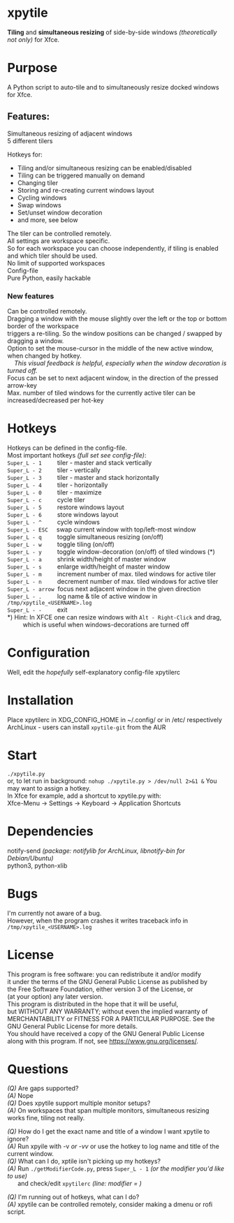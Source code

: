 # xpytile

**Tiling** and **simultaneous resizing** of side-by-side windows _(theoretically not only)_ for Xfce.  


# Purpose
A Python script to auto-tile and to simultaneously resize docked windows for Xfce.  


## Features:
Simultaneous resizing of adjacent windows  
5 different tilers  

Hotkeys for:
 - Tiling and/or simultaneous resizing can be enabled/disabled  
 - Tiling can be triggered manually on demand  
 - Changing tiler  
 - Storing and re-creating current windows layout  
 - Cycling windows  
 - Swap windows  
 - Set/unset window decoration  
 - and more, see below  
 
The tiler can be controlled remotely.  
All settings are workspace specific.  
So for each workspace you can choose independently, if tiling is enabled and which tiler should be used.  
No limit of supported workspaces  
Config-file  
Pure Python, easily hackable  

### New features
Can be controlled remotely.  
Dragging a window with the mouse slightly over the left or the top or bottom border of the workspace  
triggers a re-tiling. So the window positions can be changed / swapped by dragging a window.  
Option to set the mouse-cursor in the middle of the new active window, when changed by hotkey.  
&nbsp; &nbsp; _This visual feedback is helpful, especially when the window decoration is turned off._  
Focus can be set to next adjacent window, in the direction of the pressed arrow-key  
Max. number of tiled windows for the currently active tiler can be increased/decreased per hot-key  


# Hotkeys
Hotkeys can be defined in the config-file.  
Most important hotkeys _(full set see config-file)_:  
```Super_L - 1``` &nbsp; &nbsp; &nbsp; &nbsp; tiler - master and stack vertically  
```Super_L - 2``` &nbsp; &nbsp; &nbsp; &nbsp; tiler - vertically  
```Super_L - 3``` &nbsp; &nbsp; &nbsp; &nbsp; tiler - master and stack horizontally  
```Super_L - 4``` &nbsp; &nbsp; &nbsp; &nbsp; tiler - horizontally  
```Super_L - 0``` &nbsp; &nbsp; &nbsp; &nbsp; tiler - maximize  
```Super_L - c``` &nbsp; &nbsp; &nbsp; &nbsp; cycle tiler  
```Super_L - 5``` &nbsp; &nbsp; &nbsp; &nbsp; restore windows layout  
```Super_L - 6``` &nbsp; &nbsp; &nbsp; &nbsp; store windows layout  
```Super_L - ^``` &nbsp; &nbsp; &nbsp; &nbsp; cycle windows  
```Super_L - ESC``` &nbsp; &nbsp; swap current window with top/left-most window  
```Super_L - q``` &nbsp; &nbsp; &nbsp; &nbsp; toggle simultaneous resizing (on/off)  
```Super_L - w``` &nbsp; &nbsp; &nbsp; &nbsp; toggle tiling (on/off)  
```Super_L - y``` &nbsp; &nbsp; &nbsp; &nbsp; toggle window-decoration (on/off) of tiled windows (*)  
```Super_L - a``` &nbsp; &nbsp; &nbsp; &nbsp; shrink width/height of master window  
```Super_L - s``` &nbsp; &nbsp; &nbsp; &nbsp; enlarge width/height of master window  
```Super_L - m``` &nbsp; &nbsp; &nbsp; &nbsp; increment number of max. tiled windows for active tiler  
```Super_L - n``` &nbsp; &nbsp; &nbsp; &nbsp; decrement number of max. tiled windows for active tiler  
```Super_L - arrow``` &nbsp;focus next adjacent window in the given direction  
```Super_L - .``` &nbsp; &nbsp; &nbsp; &nbsp; log name & tile of active window in ```/tmp/xpytile_<USERNAME>.log```  
```Super_L - -``` &nbsp; &nbsp; &nbsp; &nbsp; exit  
*) Hint: In XFCE one can resize windows with ```Alt - Right-Click``` and drag,  
&nbsp;&nbsp;&nbsp;&nbsp;&nbsp;&nbsp;&nbsp;&nbsp;&nbsp;which is useful when windows-decorations are turned off  
# Configuration
Well, edit the _hopefully_ self-explanatory config-file xpytilerc
# Installation
Place xpytilerc in XDG_CONFIG_HOME in ~/.config/ or in /etc/ respectively  
ArchLinux - users can install ```xpytile-git``` from the AUR  
# Start
```./xpytile.py```  
or, to let run in background:  ```nohup ./xpytile.py > /dev/null 2>&1 &```
You may want to assign a hotkey.  
In Xfce for example, add a shortcut to xpytile.py with:  
Xfce-Menu -> Settings -> Keyboard -> Application Shortcuts  
# Dependencies
notify-send _(package: notifylib for ArchLinux, libnotify-bin for Debian/Ubuntu)_  
python3, python-xlib
# Bugs
I'm currently not aware of a bug.  
However, when the program crashes it writes traceback info in ```/tmp/xpytile_<USERNAME>.log```  
# License
This program is free software: you can redistribute it and/or modify  
it under the terms of the GNU General Public License as published by  
the Free Software Foundation, either version 3 of the License, or  
(at your option) any later version.  
This program is distributed in the hope that it will be useful,  
but WITHOUT ANY WARRANTY; without even the implied warranty of  
MERCHANTABILITY or FITNESS FOR A PARTICULAR PURPOSE. See the  
GNU General Public License for more details.  
You should have received a copy of the GNU General Public License  
along with this program.  If not, see <https://www.gnu.org/licenses/>.  
# Questions
*(Q)* Are gaps supported?  
*(A)* Nope  
*(Q)* Does xpytile support multiple monitor setups?  
*(A)* On workspaces that span multiple monitors, simultaneous resizing works fine, tiling not really.  
 
*(Q)* How do I get the exact name and title of a window I want xpytile to ignore?  
*(A)* Run xpyile with -v _or -vv_  or use the hotkey to log name and title of the current window.  
*(Q)* What can I do, xptile isn't picking up my hotkeys?  
*(A)* Run ```./getModifierCode.py```, press ```Super_L - 1``` _(or the modifier you'd like to use)_  
&nbsp;&nbsp;&nbsp;&nbsp;&nbsp;&nbsp;and check/edit ```xpytilerc``` _(line: modifier = )_  

*(Q)* I'm running out of hotkeys, what can I do?  
*(A)* xpytile can be controlled remotely, consider making a dmenu or rofi script.  
